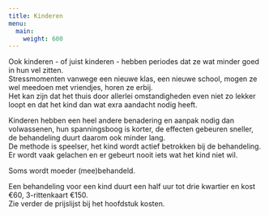 ```yaml
---
title: Kinderen
menu:
  main:
    weight: 600
---
```

Ook kinderen - of juist kinderen - hebben periodes dat ze wat minder goed in hun vel zitten.  \
Stressmomenten vanwege een nieuwe klas, een nieuwe school, mogen ze wel meedoen met vriendjes, horen ze erbij.  \
Het kan zijn dat het thuis door allerlei omstandigheden even niet zo lekker loopt en dat het kind dan wat exra aandacht nodig heeft. 

Kinderen hebben een heel andere benadering en aanpak nodig dan volwassenen, hun spanningsboog is korter, de effecten gebeuren sneller, de behandeling duurt daarom ook minder lang.   
De methode is speelser, het kind wordt actief betrokken bij de behandeling.  
Er wordt vaak gelachen en er gebeurt nooit iets wat het kind niet wil.



<div>Soms wordt moeder (mee)behandeld. </div>

<div>  </div>

<span>Een behandeling voor een kind duurt een half uur tot drie kwartier en kost €60, 3-rittenkaart €150. </span>  
Zie verder de prijslijst bij het hoofdstuk kosten.  

<div> </div>

<div> </div>

<div> </div>

<div> </div>

<div> </div>
